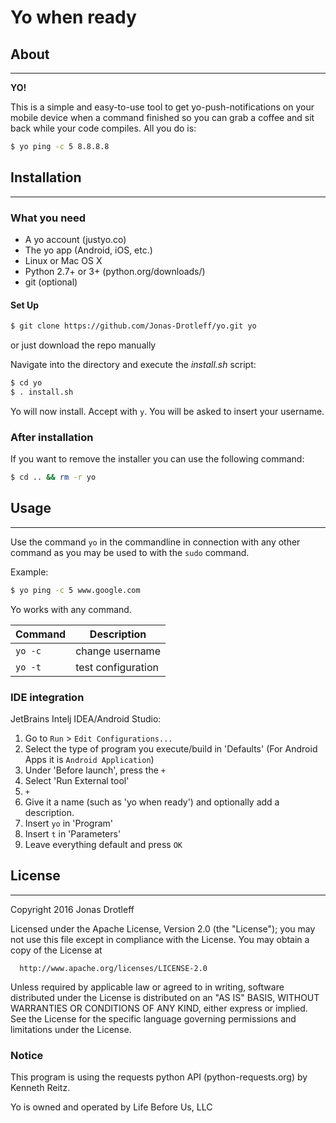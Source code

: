 # Yo when ready

## About
------
**YO!**

This is a simple and easy-to-use tool to get yo-push-notifications on your mobile device when a command finished so you can grab a coffee and sit back while your code compiles.
All you do is:
```sh
$ yo ping -c 5 8.8.8.8
```

## Installation
------

### What you need
  + A yo account (justyo.co)
  + The yo app (Android, iOS, etc.)
  + Linux or Mac OS X
  + Python 2.7+ or 3+ (python.org/downloads/)
  + git (optional)

#### Set Up

```sh
$ git clone https://github.com/Jonas-Drotleff/yo.git yo
```

or just download the repo manually

Navigate into the directory and execute the _install.sh_ script:

```sh
$ cd yo
$ . install.sh
```

Yo will now install. Accept with `y`. You will be asked to insert your username.

### After installation

If you want to remove the installer you can use the following command:
```sh
$ cd .. && rm -r yo
```

## Usage
-------
Use the command `yo` in the commandline in connection with any other command as you may be used to with the `sudo` command.

Example:
```sh
$ yo ping -c 5 www.google.com
```

Yo works with any command.

| Command        | Description        |
| -------------- | ------------------ |
| `yo -c`        | change username    |
| `yo -t`        | test configuration |

### IDE integration
JetBrains Intelj IDEA/Android Studio:
  1. Go to `Run` > `Edit Configurations...`
  2. Select the type of program you execute/build in 'Defaults' (For Android Apps it is `Android Application`)
  3. Under 'Before launch', press the `+`
  4. Select 'Run External tool'
  5. `+`
  6. Give it a name (such as 'yo when ready') and optionally add a description.
  7. Insert `yo` in 'Program'
  8. Insert `t` in 'Parameters'
  9. Leave everything default and press `OK`

## License
------
Copyright 2016 Jonas Drotleff

  Licensed under the Apache License, Version 2.0 (the "License");
  you may not use this file except in compliance with the License.
  You may obtain a copy of the License at

      http://www.apache.org/licenses/LICENSE-2.0

  Unless required by applicable law or agreed to in writing, software
  distributed under the License is distributed on an "AS IS" BASIS,
  WITHOUT WARRANTIES OR CONDITIONS OF ANY KIND, either express or implied.
  See the License for the specific language governing permissions and
  limitations under the License.

  ### Notice

  This program is using the requests python API (python-requests.org) by Kenneth Reitz.

  Yo is owned and operated by Life Before Us, LLC
